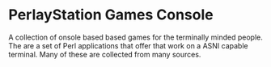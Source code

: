 # PerlayStation Games Console

A  collection of onsole based based games for the terminally minded people.  The are a set of Perl applications that offer that work on a ASNI capable terminal.  Many of these are collected from many sources.  
